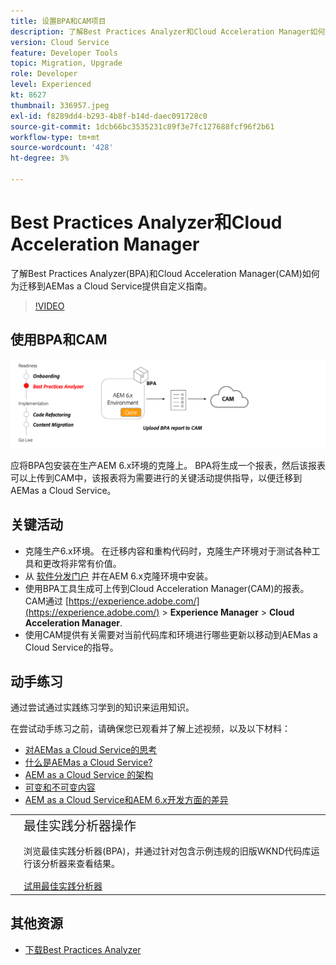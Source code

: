 ```yaml
---
title: 设置BPA和CAM项目
description: 了解Best Practices Analyzer和Cloud Acceleration Manager如何为迁移到AEMas a Cloud Service提供自定义指南。
version: Cloud Service
feature: Developer Tools
topic: Migration, Upgrade
role: Developer
level: Experienced
kt: 8627
thumbnail: 336957.jpeg
exl-id: f8289dd4-b293-4b8f-b14d-daec091728c0
source-git-commit: 1dcb66bc3535231c89f3e7fc127688fcf96f2b61
workflow-type: tm+mt
source-wordcount: '428'
ht-degree: 3%

---
```


# Best Practices Analyzer和Cloud Acceleration Manager

了解Best Practices Analyzer(BPA)和Cloud Acceleration Manager(CAM)如何为迁移到AEMas a Cloud Service提供自定义指南。 

>[!VIDEO](https://video.tv.adobe.com/v/336957/?quality=12&learn=on)

## 使用BPA和CAM

![BPA和CAM高级图](assets/bpa-cam-diagram.png)

应将BPA包安装在生产AEM 6.x环境的克隆上。 BPA将生成一个报表，然后该报表可以上传到CAM中，该报表将为需要进行的关键活动提供指导，以便迁移到AEMas a Cloud Service。

## 关键活动

+ 克隆生产6.x环境。 在迁移内容和重构代码时，克隆生产环境对于测试各种工具和更改将非常有价值。
+ 从 [软件分发门户](https://experience.adobe.com/#/downloads/content/software-distribution/en/aemcloud.html) 并在AEM 6.x克隆环境中安装。
+ 使用BPA工具生成可上传到Cloud Acceleration Manager(CAM)的报表。 CAM通过 [https://experience.adobe.com/](https://experience.adobe.com/) > **Experience Manager** > **Cloud Acceleration Manager**.
+ 使用CAM提供有关需要对当前代码库和环境进行哪些更新以移动到AEMas a Cloud Service的指导。

## 动手练习

通过尝试通过实践练习学到的知识来运用知识。

在尝试动手练习之前，请确保您已观看并了解上述视频，以及以下材料：

+ [对AEMas a Cloud Service的思考](./introduction.md)
+ [什么是AEMas a Cloud Service?](https://experienceleague.adobe.com/docs/experience-manager-learn/cloud-service/introduction/what-is-aem-as-a-cloud-service.html?lang=en)
+ [AEM as a Cloud Service 的架构](https://experienceleague.adobe.com/docs/experience-manager-learn/cloud-service/introduction/architecture.html?lang=en)
+ [可变和不可变内容](https://experienceleague.adobe.com/docs/experience-manager-learn/cloud-service/developing/basics/mutable-immutable.html?lang=en)
+ [AEM as a Cloud Service和AEM 6.x开发方面的差异](https://experienceleague.adobe.com/docs/experience-manager-cloud-service/implementing/developing/development-guidelines.html#developing)

<table style="border-width:0">
    <tr>
        <td style="width:150px">
            <a  rel="noreferrer"
                target="_blank"
                href="https://github.com/adobe/aem-cloud-engineering-video-series-exercises/tree/session1-differently#bootcamp---session-1-introduction-and-thinking-differently"><img alt="实践练习GitHub存储库" src="./assets/github.png"/>
            </a>        
        </td>
        <td style="width:100%;margin-bottom:1rem;">
            <div style="font-size:1.25rem;font-weight:400;">最佳实践分析器操作</div>
            <p style="margin:1rem 0">
                浏览最佳实践分析器(BPA)，并通过针对包含示例违规的旧版WKND代码库运行该分析器来查看结果。
            </p>
            <a  rel="noreferrer"
                target="_blank"
                href="https://github.com/adobe/aem-cloud-engineering-video-series-exercises/tree/session1-differently#bootcamp---session-1-introduction-and-thinking-differently" class="spectrum-Button spectrum-Button--primary spectrum-Button--sizeM">
                <span class="spectrum-Button-label has-no-wrap has-text-weight-bold">试用最佳实践分析器</span>
            </a>
        </td>
    </tr>
</table>


## 其他资源

+ [下载Best Practices Analyzer](https://experience.adobe.com/#/downloads/content/software-distribution/en/aemcloud.html?fulltext=Best*+Practices*+Analyzer*&amp;orderby=%40jcr%3Acontent%2Fjcr%3AlastModified&amp;orderby.sort=desc&amp;layout=list&amp;p.offset=0&amp;p.limit=1)